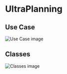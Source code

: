 # UltraPlanning
## Use Case
![Use Case image](http://www.plantuml.com/plantuml/proxy?cache=no&src=https://raw.githubusercontent.com/El-Sashok/UltraPlanning/uml/UseCase.iuml?token=APLQLRTWCS3HYSFYD3LDTFC73X7FQ)

## Classes
![Classes image](http://www.plantuml.com/plantuml/proxy?cache=no&src=https://raw.githubusercontent.com/El-Sashok/UltraPlanning/uml/ClassDiagram.iuml?token=APLQLRTD5XL7DKC5ULWDQKS736CMA)
